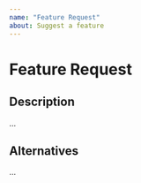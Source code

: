 ```yaml
---
name: "Feature Request"
about: Suggest a feature
---
```


# Feature Request

## Description

...

## Alternatives

...
